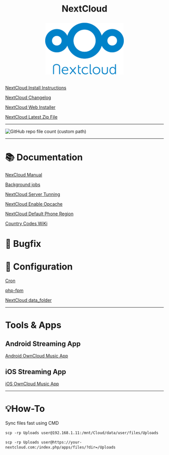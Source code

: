# <p align="center">NextCloud</p>

<div align="center">
<img src="https://raw.githubusercontent.com/PhilipMello/icons/main/nextcloud/nexcloud-logo-01.png" alt="NextCloud logo" width="250">
</div>
<br>

[NextCloud Install Instructions](https://nextcloud.com/install/#instructions-server)

[NextCloud Changelog](https://nextcloud.com/changelog/#latest)

[NextCloud Web Installer](https://download.nextcloud.com/server/installer/setup-nextcloud.php)

[NextCloud Latest Zip File](https://download.nextcloud.com/server/releases/latest.zip)

---

![GitHub repo file count (custom path)](https://img.shields.io/github/directory-file-count/philipmello/Dev/NextCloud)

---

# 📚 Documentation
[NexCloud Manual](https://docs.nextcloud.com/server/latest/admin_manual/index.html)

[Background jobs](https://docs.nextcloud.com/server/latest/admin_manual/configuration_server/background_jobs_configuration.html)

[NextCloud Server Tunning](https://docs.nextcloud.com/server/25/admin_manual/installation/server_tuning.html)

[NextCloud Enable Opcache](https://docs.nextcloud.com/server/25/admin_manual/installation/server_tuning.html#enable-php-opcache)

[NextCloud Default Phone Region](https://docs.nextcloud.com/server/25/admin_manual/configuration_server/config_sample_php_parameters.html)

[Country Codes WiKi](https://en.wikipedia.org/wiki/ISO_3166-1_alpha-2#Decoding_table)

# 🐛 Bugfix

# 🔧 Configuration
[Cron](https://github.com/PhilipMello/Dev/tree/main/NextCloud/cron)

[php-fpm](https://github.com/PhilipMello/Dev/tree/main/NextCloud/php-fpm)

[NextCloud data_folder](https://github.com/PhilipMello/Dev/tree/main/NextCloud/data_folder)

---

# Tools & Apps

## Android Streaming App
[Android OwnCloud Music App]("https://github.com/owncloud/music/wiki/Ampache" "Streaming Music App for Android")

## iOS Streaming App
[iOS OwnCloud Music App]("https://github.com/owncloud/ios-app" "Streaming Music App for iOS")

---

# 💡How-To

Sync files fast using CMD

```
scp -rp Uploads user@192.168.1.11:/mnt/Cloud/data/user/files/Uploads
```

```
scp -rp Uploads user@https://your-nextcloud.com:/index.php/apps/files/?dir=/Uploads
```
